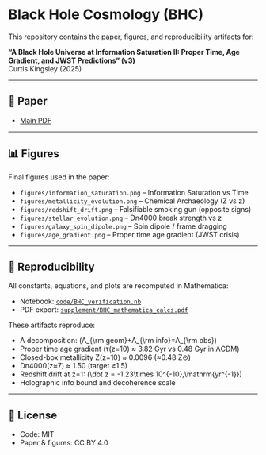# Black Hole Cosmology (BHC)

This repository contains the paper, figures, and reproducibility artifacts for:

**“A Black Hole Universe at Information Saturation II: Proper Time, Age Gradient, and JWST Predictions” (v3)**  
Curtis Kingsley (2025)

---

## 📄 Paper
- [Main PDF](A_Black_Hole_Universe_at_Information_Saturation_II__Proper_Time_Age_Gradient_and_JWST_Predictions.pdf)

---

## 📊 Figures
Final figures used in the paper:

- `figures/information_saturation.png` – Information Saturation vs Time  
- `figures/metallicity_evolution.png` – Chemical Archaeology (Z vs z)  
- `figures/redshift_drift.png` – Falsifiable smoking gun (opposite signs)  
- `figures/stellar_evolution.png` – Dn4000 break strength vs z  
- `figures/galaxy_spin_dipole.png` – Spin dipole / frame dragging  
- `figures/age_gradient.png` – Proper time age gradient (JWST crisis)

---

## 🧮 Reproducibility

All constants, equations, and plots are recomputed in Mathematica:

- Notebook: [`code/BHC_verification.nb`](code/BHC_verification.nb)  
- PDF export: [`supplement/BHC_mathematica_calcs.pdf`](supplement/BHC_mathematica_calcs.pdf)

These artifacts reproduce:
- Λ decomposition: \(Λ_{\rm geom}+Λ_{\rm info}=Λ_{\rm obs}\)  
- Proper time age gradient (τ(z=10) ≈ 3.82 Gyr vs 0.48 Gyr in ΛCDM)  
- Closed-box metallicity Z(z=10) ≈ 0.0096 (≈0.48 Z⊙)  
- Dn4000(z≈7) ≈ 1.50 (target ≥1.5)  
- Redshift drift at z=1: \(\dot z = -1.23\times 10^{-10}\,\mathrm{yr^{-1}}\)  
- Holographic info bound and decoherence scale

---

## 📜 License
- Code: MIT  
- Paper & figures: CC BY 4.0  
